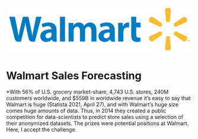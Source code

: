 ![cover_photo](./README_files/walmart_cover_photo.png)
# Walmart Sales Forecasting

*With 56% of U.S. grocery market-share, 4,743 U.S. stores, 240M customers worldwide, and $559B in worldwide revenue it’s easy to say that Walmart is huge (Statista 2021, April 27), and with Walmart’s huge size comes huge amounts of data.
Thus, in 2014 they created a public competition for data-scientists to predict store sales using a selection of their anonymized datasets. The prizes were potential positions at Walmart.
Here, I accept the challenge.